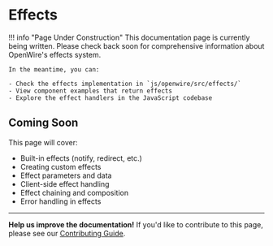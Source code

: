 # Effects

!!! info "Page Under Construction"
    This documentation page is currently being written. Please check back soon for comprehensive information about OpenWire's effects system.

    In the meantime, you can:

    - Check the effects implementation in `js/openwire/src/effects/`
    - View component examples that return effects
    - Explore the effect handlers in the JavaScript codebase

## Coming Soon

This page will cover:

- Built-in effects (notify, redirect, etc.)
- Creating custom effects
- Effect parameters and data
- Client-side effect handling
- Effect chaining and composition
- Error handling in effects

---

**Help us improve the documentation!** If you'd like to contribute to this page, please see our [Contributing Guide](../contributing.md).
